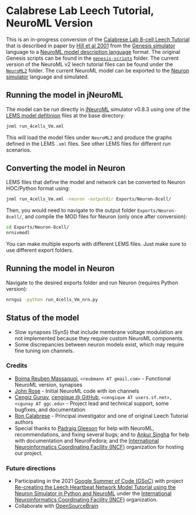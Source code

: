 # Calabrese Lab Leech Tutorial, NeuroML Version #

This is an in-progress conversion of the
[Calabrese Lab 8-cell Leech Tutorial](http://www.biology.emory.edu/research/Calabrese/INTRO/INDEX.HTML) that
is described in paper by
[Hill et al 2001](http://www.biology.emory.edu/research/Calabrese/papers/Hill%20et%20al%202001%20J%20Compu%20Neuro.pdf) from the [Genesis simulator](http://genesis-sim.org/GENESIS) language to
a [NeuroML model description language](https://www.neuroml.org/home)
format. The original Genesis scripts can be found in the [`genesis-scripts`](genesis-scripts/) folder. 
The current version of the NeuroML v2 leech tutorial files can
be found under the [`NeuroML2`](NeuroML2/) folder. The current NeuroML
model can be exported to the [Neuron simulator](https://www.neuron.yale.edu) language and simulated.

## Running the model in jNeuroML

The model can be run directly
in [jNeuroML](https://github.com/NeuroML/jNeuroML) simulator v0.8.3
using one of the [LEMS model defitinion](http://lems.github.io/LEMS/)
files at the base directory:

```bash
jnml run_4cells_Vm.xml
```

This will load the model files under `NeuroML2` and produce the graphs
defined in the LEMS `.xml` files. See other LEMS files for different
run scenarios.

## Converting the model in Neuron

LEMS files that define the model and network can be converted to
Neuron HOC/Python format using:

```bash
jnml run_4cells_Vm.xml -neuron -outputdir Exports/Neuron-8cell/
```

Then, you would need to navigate to the output folder
`Exports/Neuron-8cell/`, and compile the MOD files for Neuron (only
once after conversion):

```bash
cd Exports/Neuron-8cell/
nrnivmodl
```

You can make multiple exports with different LEMS files. Just make
sure to use different export folders.

## Running the model in Neuron

Navigate to the desired exports folder and run Neuron (requires Python
version):

```bash
nrngui -python run_4cells_Vm_nrn.py
```

## Status of the model

- Slow synapses (SynS) that include membrane voltage modulation are
  not implemented because they require custom NeuroML components.
- Some discrepancies between neuron models exist, which may require
  fine tuning ion channels.

### Credits

- [Boima Reuben Massaquoi](https://www.linkedin.com/in/b-m-19099/), `<reubmann AT gmail.com>` - Functional NeuroML version, synapses
- [John Rose](https://www.linkedin.com/in/john-rose-42007612b/) - Initial NeuroML code with ion channels
- [Cengiz Gunay](https://www.linkedin.com/in/cengiz-gunay-5010a89/), [cengique @ GitHub](https://github.com/cengique), `<cengique AT users.sf.net>, <cgunay AT ggc.edu>` - Project lead and technical support, some bugfixes, and documentation
- [Ron Calabrese](http://www.biology.emory.edu/index.cfm?faculty=20) - Principal investigator and one of original Leech Tutorial authors
- Special thanks
  to [Padraig Gleeson](http://www.opensourcebrain.org/users/4) for
  help with NeuroML, recommendations, and fixing several bugs; and
  to [Ankur Singha](https://www.opensourcebrain.org/users/434) for
  help with documentation and NeuroFedora; and the [International Neuroinformatics Coordinating Facility (INCF)](https://summerofcode.withgoogle.com) organization for hosting our project.


### Future directions

* Participating in the
  2021 [Google Summer of Code (GSoC)](https://summerofcode.withgoogle.com)
  with project
  [Re-creating the Leech Heartbeat Network Model Tutorial using the Neuron Simulator in Python and NeuroML](https://summerofcode.withgoogle.com/projects/#6589927334084608) under the [International Neuroinformatics Coordinating Facility (INCF)](https://summerofcode.withgoogle.com) organization.
* Collaborate with [OpenSourceBrain](http://opensourcebrain.org)

